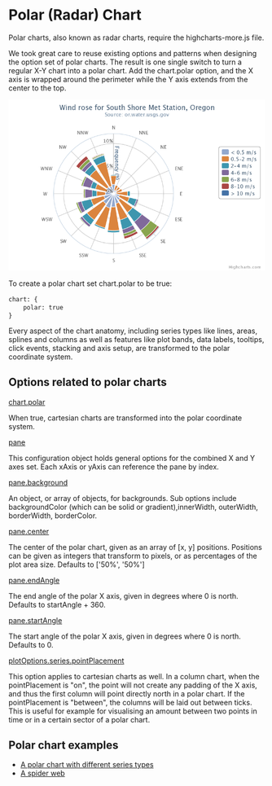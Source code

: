 Polar (Radar) Chart
===================

Polar charts, also known as radar charts, require the highcharts-more.js file.

We took great care to reuse existing options and patterns when designing the option set of polar charts. The result is one single switch to turn a regular X-Y chart into a polar chart. Add the chart.polar option, and the X axis is wrapped around the perimeter while the Y axis extends from the center to the top.

![Image of a Polar chart](polar.png)

To create a polar chart set chart.polar to be true:

    
    chart: {
        polar: true
    }

Every aspect of the chart anatomy, including series types like lines, areas, splines and columns as well as features like plot bands, data labels, tooltips, click events, stacking and axis setup, are transformed to the polar coordinate system.

Options related to polar charts
-------------------------------

[chart.polar](http://api.highcharts.com/highcharts/chart.polar)

When true, cartesian charts are transformed into the polar coordinate system.

[pane](http://api.highcharts.com/highcharts#pane)

This configuration object holds general options for the combined X and Y axes set. Each xAxis or yAxis can reference the pane by index.

[pane.background](http://api.highcharts.com/highcharts/pane.background)

An object, or array of objects, for backgrounds. Sub options include backgroundColor (which can be solid or gradient),innerWidth, outerWidth, borderWidth, borderColor.

[pane.center](http://api.highcharts.com/highcharts/pane.center)

The center of the polar chart, given as an array of \[x, y\] positions. Positions can be given as integers that transform to pixels, or as percentages of the plot area size. Defaults to \['50%', '50%'\]

[pane.endAngle](http://api.highcharts.com/highcharts/pane.endAngle)

The end angle of the polar X axis, given in degrees where 0 is north. Defaults to startAngle + 360.

[pane.startAngle](http://api.highcharts.com/highcharts/pane.startAngle)

The start angle of the polar X axis, given in degrees where 0 is north. Defaults to 0.

[plotOptions.series.pointPlacement](http://api.highcharts.com/highcharts/plotOptions.series.pointPlacement)

This option applies to cartesian charts as well. In a column chart, when the pointPlacement is "on", the point will not create any padding of the X axis, and thus the first column will point directly north in a polar chart. If the pointPlacement is "between", the columns will be laid out between ticks. This is useful for example for visualising an amount between two points in time or in a certain sector of a polar chart.

Polar chart examples
--------------------

*   [A polar chart with different series types](http://jsfiddle.net/highcharts/z9nyR/)
*   [A spider web](http://jsfiddle.net/highcharts/xEAxK/)